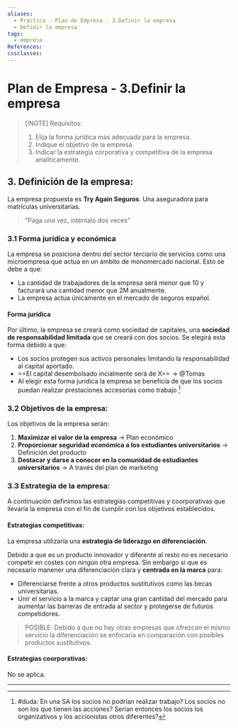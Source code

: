 ```yaml
---
aliases:
  - Practica - Plan de Empresa - 3.Definir la empresa
  - Definir la empresa
tags:
  - empresa
References: 
cssclasses:
---
```

# Plan de Empresa - 3.Definir la empresa

> [!NOTE] Requisitos: 
> 1. Elija la forma jurídica más adecuada para la empresa. 
> 2. Indique el objetivo de la empresa. 
> 3. Indicar la estrategia corporativa y competitiva de la empresa analíticamente. 
## 3. Definición de la empresa:

La empresa propuesta es **Try Again Seguros**. Una aseguradora para matrículas universitarias. 
> “Paga una vez, inténtalo dos veces”

### 3.1 Forma jurídica y económica 
La empresa se posiciona dentro del sector terciario de servicios como una microempresa que actua en un ámbito de monomercado nacional. 
Esto se debe a que: 
+ La cantidad de trabajadores de la empresa será menor que 10 y facturará una cantidad menor que 2M anualmente. 
+ La empresa actua únicamente en el mercado de seguros español. 
#### Forma jurídica
Por último, la empresa se creará como  sociedad de capitales, una **sociedad de responsabilidad limitada** que se creará con dos socios. 
Se elegirá esta forma debido a que:
+ Los socios protegen sus activos personales limitando la responsabilidad al capital aportado. 
+ ==El capital desembolsado incialmente será de X==  → @Tomas
+ Al elegir esta forma jurídica la empresa se beneficia de que los socios puedan realizar prestaciones accesorias como trabajo [^3]
### 3.2 Objetivos de la empresa: 
Los objetivos de la empresa serán:
1. **Maximizar el valor de la empresa** → Plan económico
2. **Proporcionar seguridad económica a los estudiantes universitarios** → Definición del producto
3. **Destacar y darse a conocer en la comunidad de estudiantes universitarios** → A través del plan de  marketing

### 3.3 Estrategia de la empresa:
A continuación definimos las estrategias competitivas y coorporativas que llevaría la empresa con el fin de cumplir con los objetivos establecidos. 
#### Estrategias competitivas: 
La empresa utilizaría una **estrategia de liderazgo en diferenciación**.

Debido a que es un producto innovador y diferente al resto no es necesario competir en costes con ningún otra empresa. 
Sin embargo si que es necesario manener una diferenciación clara y **centrada en la marca** para:

+ Diferenciarse frente a otros productos sustitutivos como las becas universitarias. 
+ Unir el servicio a la marca y captar una gran cantidad del mercado para aumentar las barreras de entrada al sector y protegerse de futuros competidores. 

> POSIBLE: Debido a que no hay otras empresas que ofrezcan el mismo servicio la diferenciación se enfocaría en comparación con posibles productos sustitutivos. 

#### Estrategias coorporativas: 
No se aplica. 


***
[^3]: #duda: En una SA los socios no podrían realizar trabajo? Los socios no son los que tienen las acciones? Serían entonces los socios los organizativos y los accionistas otros diferentes?
